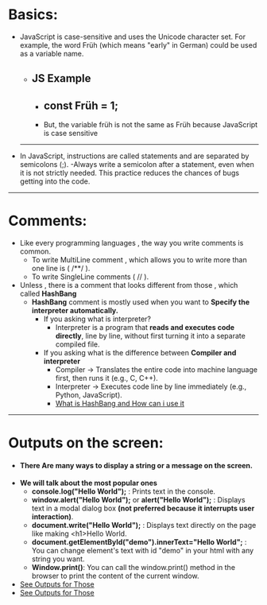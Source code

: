 # Basics:
  - JavaScript is case-sensitive and uses the Unicode character set. For example, the word Früh (which means "early" in German) could be used as a variable name.
      - ## JS Example
        - ## const Früh = 1;
        - But, the variable früh is not the same as Früh because JavaScript is case sensitive
      ---
  - In JavaScript, instructions are called statements and are separated by semicolons (;).
      -Always write a semicolon after a statement, even when it is not strictly needed. This practice reduces the chances of bugs getting into the code.
--- 
# Comments: 
  - Like every programming languages , the way you write comments is common.
      - To write MultiLine comment , which allows you to write more than one line is ( /**/ ).
      - To write SingleLine comments ( // ).
  - Unless , there is a comment that looks different from those , which called **HashBang** 
      - **HashBang** comment is mostly used when you want to **Specify the interpreter automatically.**
          - If you asking what is interpreter?
              - Interpreter is a program that **reads and executes code directly**, line by line, without first turning it into a separate compiled file.
          - If you asking what is the difference between **Compiler and interpreter**
              - Compiler → Translates the entire code into machine language first, then runs it (e.g., C, C++).
              - Interpreter → Executes code line by line immediately (e.g., Python, JavaScript).
              - [What is HashBang and How can i use it](https://developer.mozilla.org/en-US/docs/Web/JavaScript/Reference/Lexical_grammar#hashbang_comments)
  --- 
  # Outputs on the screen:
 - #### There Are many ways to display a string or a message on the screen.
  - **We will talk about the most popular ones**
    -  **console.log("Hello World");** : Prints text in the console.
    -  **window.alert("Hello World");** or **alert("Hello World");** : Displays text in a modal dialog box **(not preferred because it interrupts user interaction)**. 
    -  **document.write("Hello World");** : Displays text directly on the page like making \<h1>Hello World</h1>.
    -  **document.getElementById("demo").innerText="Hello World";** : You can change element's text with id "demo" in your html with any string you want.
    -  **Window.print()**: You can call the window.print() method in the browser to print the content of the current window.
  - [See Outputs for Those](https://www.w3schools.com/js/js_output.asp)
  - [See Outputs for Those](https://youtu.be/FYRypqj4Epw?si=5R0EyJJK0GQXEvYH)
    
        

